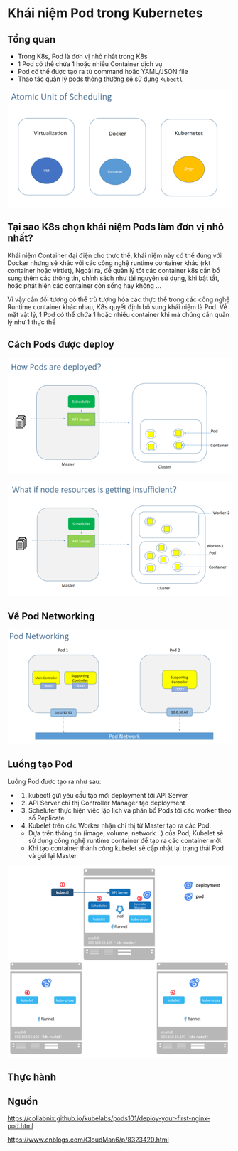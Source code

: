 # Khái niệm Pod trong Kubernetes

## Tổng quan

- Trong K8s, Pod là đơn vị nhỏ nhất trong K8s
- 1 Pod có thể chứa 1 hoặc nhiều Container dịch vụ
- Pod có thể được tạo ra từ command hoặc YAML/JSON file
- Thao tác quản lý pods thông thường sẽ sử dụng `Kubectl`

![](/images/2.1-pod-k8s/pic1.png)

## Tại sao K8s chọn khái niệm Pods làm đơn vị nhỏ nhất?

Khái niệm Container đại điện cho thực thể, khái niệm này có thể đúng với Docker nhưng sẽ khác với các công nghệ runtime container khác (rkt container hoặc virtlet), Ngoài ra, để quản lý tốt các container k8s cần bổ sung thêm các thông tin, chính sách như tài nguyên sử dụng, khi bật tắt, hoặc phát hiện các container còn sống hay không ...

Vì vậy cần đối tượng có thể trừ tượng hóa các thực thể trong các công nghệ Runtime container khác nhau, K8s quyết định bổ sung khái niệm là Pod. Về mặt vật lý, 1 Pod có thể chứa 1 hoặc nhiều container khi mà chúng cần quản lý như 1 thực thể

## Cách Pods được deploy

![](/images/2.1-pod-k8s/pic2.png)

![](/images/2.1-pod-k8s/pic3.png)

## Về Pod Networking

![](/images/2.1-pod-k8s/pic4.png)

## Luồng tạo Pod

Luồng Pod được tạo ra như sau:
- 1) kubectl gửi yêu cầu tạo mới deployment tới API Server
- 2) API Server chỉ thị Controller Manager tạo deployment
- 3) Scheluter thực hiện việc lập lịch và phân bổ Pods tới các worker theo số Replicate
- 4) Kubelet trên các Worker nhận chỉ thị từ Master tạo ra các Pod. 
  - Dựa trên thông tin (image, volume, network ..) của Pod, Kubelet sẽ sử dụng công nghệ runtime container để tạo ra các container mới.
  - Khi tạo container thành công kubelet sẽ cập nhật lại trạng thái Pod và gửi lại Master

![](/images/2.1-pod-k8s/pic5.png)

## Thực hành


## Nguồn

https://collabnix.github.io/kubelabs/pods101/deploy-your-first-nginx-pod.html

https://www.cnblogs.com/CloudMan6/p/8323420.html